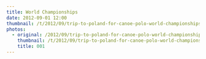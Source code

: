 ```yaml
---
title: World Championships
date: 2012-09-01 12:00
thumbnail: /t/2012/09/trip-to-poland-for-canoe-polo-world-championships/world-championships/001.jpg
photos:
  - original: /2012/09/trip-to-poland-for-canoe-polo-world-championships/world-championships/001.jpg
    thumbnail: /t/2012/09/trip-to-poland-for-canoe-polo-world-championships/world-championships/001.jpg
    title: 001
---
```

